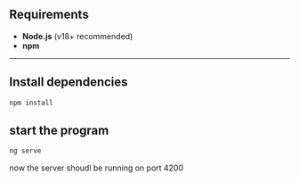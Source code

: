 ## Requirements

- **Node.js** (v18+ recommended)
- **npm**


---

## Install dependencies


```bash
npm install
```

## start the program

```bash
ng serve
```
now the server shoudl be running on port 4200
